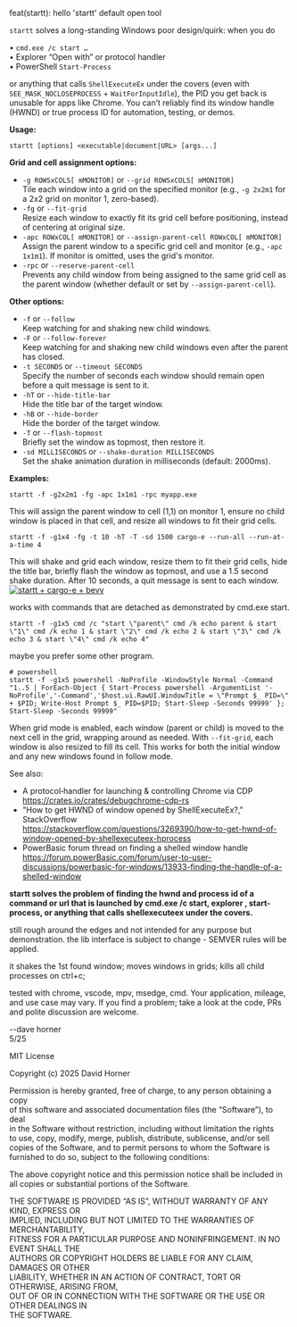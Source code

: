 feat(startt): hello 'startt' default open tool

`startt` solves a long-standing Windows poor design/quirk: when you do

  • `cmd.exe /c start …`  
  • Explorer “Open with” or protocol handler  
  • PowerShell `Start-Process`  

or anything that calls `ShellExecuteEx` under the covers (even with `SEE_MASK_NOCLOSEPROCESS` + `WaitForInputIdle`), the PID you get back is unusable for apps like Chrome.  You can’t reliably find its window handle (HWND) or true process ID for automation, testing, or demos.

**Usage:**
```
startt [options] <executable|document|URL> [args...]
```
**Grid and cell assignment options:**
- `-g ROWSxCOLS[ mMONITOR]` or `--grid ROWSxCOLS[ mMONITOR]`  
  Tile each window into a grid on the specified monitor (e.g., `-g 2x2m1` for a 2x2 grid on monitor 1, zero-based).
- `-fg` or `--fit-grid`  
  Resize each window to exactly fit its grid cell before positioning, instead of centering at original size.
- `-apc ROWxCOL[ mMONITOR]` or `--assign-parent-cell ROWxCOL[ mMONITOR]`  
  Assign the parent window to a specific grid cell and monitor (e.g., `-apc 1x1m1`). If monitor is omitted, uses the grid's monitor.
- `-rpc` or `--reserve-parent-cell`  
  Prevents any child window from being assigned to the same grid cell as the parent window (whether default or set by `--assign-parent-cell`).

**Other options:**
- `-f` or `--follow`  
  Keep watching for and shaking new child windows.
- `-F` or `--follow-forever`  
  Keep watching for and shaking new child windows even after the parent has closed.
- `-t SECONDS` or `--timeout SECONDS`  
  Specify the number of seconds each window should remain open before a quit message is sent to it.
- `-hT` or `--hide-title-bar`  
  Hide the title bar of the target window.
- `-hB` or `--hide-border`  
  Hide the border of the target window.
- `-T` or `--flash-topmost`  
  Briefly set the window as topmost, then restore it.
- `-sd MILLISECONDS` or `--shake-duration MILLISECONDS`  
  Set the shake animation duration in milliseconds (default: 2000ms).

**Examples:**

```
startt -f -g2x2m1 -fg -apc 1x1m1 -rpc myapp.exe
```
This will assign the parent window to cell (1,1) on monitor 1, ensure no child window is placed in that cell, and resize all windows to fit their grid cells.

```
startt -f -g1x4 -fg -t 10 -hT -T -sd 1500 cargo-e --run-all --run-at-a-time 4
```
This will shake and grid each window, resize them to fit their grid cells, hide the title bar, briefly flash the window as topmost, and use a 1.5 second shake duration. After 10 seconds, a quit message is sent to each window.
[![startt + cargo-e + bevy](https://github.com/davehorner/cargo-e_walkthrus/raw/main/startt_cargo-e_bevy_runall_4x1.gif)](https://github.com/davehorner/cargo-e_walkthrus/tree/main)

works with commands that are detached as demonstrated by cmd.exe start.
```
startt -f -g1x5 cmd /c "start \"parent\" cmd /k echo parent & start \"1\" cmd /k echo 1 & start \"2\" cmd /k echo 2 & start \"3\" cmd /k echo 3 & start \"4\" cmd /k echo 4"
```
maybe you prefer some other program.
```
# powershell
startt -f -g1x5 powershell -NoProfile -WindowStyle Normal -Command "1..5 | ForEach-Object { Start-Process powershell -ArgumentList '-NoProfile','-Command','$host.ui.RawUI.WindowTitle = \"Prompt $_ PID=\" + $PID; Write-Host Prompt $_ PID=$PID; Start-Sleep -Seconds 99999' }; Start-Sleep -Seconds 99999"
```

When grid mode is enabled, each window (parent or child) is moved to the next cell in the grid, wrapping around as needed. With `--fit-grid`, each window is also resized to fill its cell. This works for both the initial window and any new windows found in follow mode.

See also:  
- A protocol‐handler for launching & controlling Chrome via CDP  
  https://crates.io/crates/debugchrome-cdp-rs
- "How to get HWND of window opened by ShellExecuteEx?," StackOverflow  
  <https://stackoverflow.com/questions/3269390/how-to-get-hwnd-of-window-opened-by-shellexecuteex-hprocess>  
- PowerBasic forum thread on finding a shelled window handle  
  <https://forum.powerBasic.com/forum/user-to-user-discussions/powerbasic-for-windows/13933-finding-the-handle-of-a-shelled-window>


**startt solves the problem of finding the hwnd and process id of a command or url that is launched by cmd.exe /c start, explorer <url>, start-process, or anything that calls shellexecuteex under the covers.**

still rough around the edges and not intended for any purpose but demonstration.  the lib interface is subject to change - SEMVER rules will be applied.

it shakes the 1st found window; moves windows in grids; kills all child processes on ctrl+c;

tested with chrome, vscode, mpv, msedge, cmd.  Your application, mileage, and use case may vary. If you find a problem; take a look at the code, PRs and polite discussion are welcome.

--dave horner  
5/25

MIT License

Copyright (c) 2025 David Horner

Permission is hereby granted, free of charge, to any person obtaining a copy  
of this software and associated documentation files (the “Software”), to deal  
in the Software without restriction, including without limitation the rights  
to use, copy, modify, merge, publish, distribute, sublicense, and/or sell  
copies of the Software, and to permit persons to whom the Software is  
furnished to do so, subject to the following conditions:

The above copyright notice and this permission notice shall be included in  
all copies or substantial portions of the Software.

THE SOFTWARE IS PROVIDED “AS IS”, WITHOUT WARRANTY OF ANY KIND, EXPRESS OR  
IMPLIED, INCLUDING BUT NOT LIMITED TO THE WARRANTIES OF MERCHANTABILITY,  
FITNESS FOR A PARTICULAR PURPOSE AND NONINFRINGEMENT. IN NO EVENT SHALL THE  
AUTHORS OR COPYRIGHT HOLDERS BE LIABLE FOR ANY CLAIM, DAMAGES OR OTHER  
LIABILITY, WHETHER IN AN ACTION OF CONTRACT, TORT OR OTHERWISE, ARISING FROM,  
OUT OF OR IN CONNECTION WITH THE SOFTWARE OR THE USE OR OTHER DEALINGS IN  
THE SOFTWARE.
